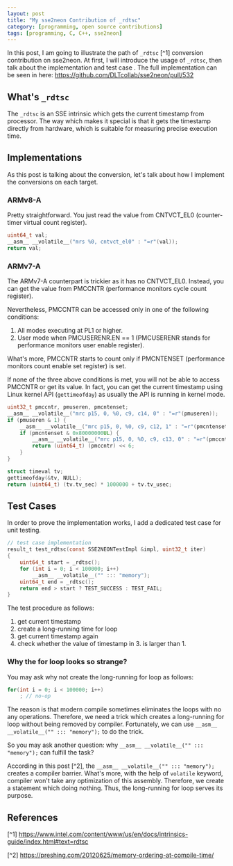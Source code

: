 ```yaml
---
layout: post
title: "My sse2neon Contribution of _rdtsc"
category: [programming, open source contributions]
tags: [programming, C, C++, sse2neon]
---
```


In this post, I am going to illustrate the path of `_rdtsc` [^1] conversion contribution
on sse2neon. At first, I will introduce the usage of `_rdtsc`, then talk about
the implementation and test case .
The full implementation can be seen in here: https://github.com/DLTcollab/sse2neon/pull/532

## What's `_rdtsc`

The `_rdtsc` is an SSE intrinsic which gets the current timestamp from processor.
The way which makes it special is that it gets the timestamp directly from
hardware, which is suitable for measuring precise execution time.

## Implementations

As this post is talking about the conversion, let's talk about how I implement
the conversions on each target.

### ARMv8-A

Pretty straightforward. You just read the value from CNTVCT_EL0 (counter-timer virtual count register).

```c
uint64_t val;
__asm__ __volatile__("mrs %0, cntvct_el0" : "=r"(val));
return val;
```

### ARMv7-A

The ARMv7-A counterpart is trickier as it has no CNTVCT_EL0. Instead, you can get
the value from PMCCNTR (performance monitors cycle count register).

Nevertheless, PMCCNTR can be accessed only in one of the following conditions:
1. All modes executing at PL1 or higher.
2. User mode when PMCUSERENR.EN == 1 (PMCUSERENR stands for performance monitors user enable register).

What's more, PMCCNTR starts to count only if PMCNTENSET (performance monitors count enable set register)
is set.

If none of the three above conditions is met, you will not be able to access PMCCNTR
or get its value. In fact, you can get the current timestamp using Linux kernel API (`gettimeofday`)
as usually the API is running in kernel mode.

```c
uint32_t pmccntr, pmuseren, pmcntenset;
__asm__ __volatile__("mrc p15, 0, %0, c9, c14, 0" : "=r"(pmuseren));
if (pmuseren & 1) {  
    __asm__ __volatile__("mrc p15, 0, %0, c9, c12, 1" : "=r"(pmcntenset));
    if (pmcntenset & 0x80000000UL) { 
        __asm__ __volatile__("mrc p15, 0, %0, c9, c13, 0" : "=r"(pmccntr));
        return (uint64_t) (pmccntr) << 6;
    }
}

struct timeval tv;
gettimeofday(&tv, NULL);
return (uint64_t) (tv.tv_sec) * 1000000 + tv.tv_usec;
```

## Test Cases

In order to prove the implementation works, I add a dedicated test case for unit testing.

```c
// test case implementation
result_t test_rdtsc(const SSE2NEONTestImpl &impl, uint32_t iter)
{
    uint64_t start = _rdtsc();
    for (int i = 0; i < 100000; i++)
        __asm__ __volatile__("" ::: "memory");
    uint64_t end = _rdtsc();
    return end > start ? TEST_SUCCESS : TEST_FAIL;
}
```

The test procedure as follows: 
1. get current timestamp
2. create a long-running time for loop
3. get current timestamp again
4. check whether the value of timestamp in 3. is larger than 1.

### Why the for loop looks so strange?
You may ask why not create the long-running for loop as follows:

```c
for(int i = 0; i < 100000; i++)
    ; // no-op
```

The reason is that modern compile sometimes eliminates the loops
with no any operations. Therefore, we need a trick which creates
a long-running for loop without being removed by compiler.
Fortunately, we can use `__asm__ __volatile__("" ::: "memory");` to do
the trick.

So you may ask another question: why `__asm__ __volatile__("" ::: "memory");`
can fulfill the task?

According in this post [^2], the `__asm__ __volatile__("" ::: "memory");`
creates a compiler barrier. What's more, with the help of `volatile`
keyword, compiler won't take any optimization of this assembly.
Therefore, we create a statement which doing nothing. Thus, the long-running
for loop serves its purpose. 

## References

[^1] https://www.intel.com/content/www/us/en/docs/intrinsics-guide/index.html#text=rdtsc

[^2] https://preshing.com/20120625/memory-ordering-at-compile-time/

